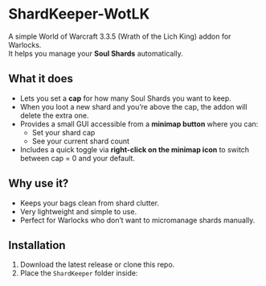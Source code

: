 # ShardKeeper-WotLK

A simple World of Warcraft 3.3.5 (Wrath of the Lich King) addon for Warlocks.  
It helps you manage your **Soul Shards** automatically.

## What it does
- Lets you set a **cap** for how many Soul Shards you want to keep.  
- When you loot a new shard and you’re above the cap, the addon will delete the extra one.  
- Provides a small GUI accessible from a **minimap button** where you can:
  - Set your shard cap
  - See your current shard count
- Includes a quick toggle via **right-click on the minimap icon** to switch between cap = 0 and your default.

## Why use it?
- Keeps your bags clean from shard clutter.  
- Very lightweight and simple to use.  
- Perfect for Warlocks who don’t want to micromanage shards manually.

## Installation
1. Download the latest release or clone this repo.  
2. Place the `ShardKeeper` folder inside:  
